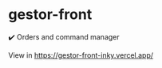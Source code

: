 # gestor-front
:heavy_check_mark: Orders and command manager 

View in https://gestor-front-inky.vercel.app/
